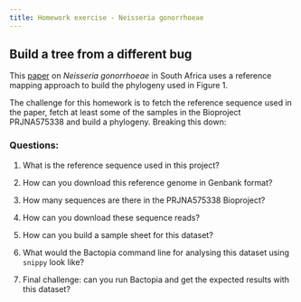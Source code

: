 ```yaml
---
title: Homework exercise - Neisseria gonorrhoeae
---
```


## Build a tree from a different bug

This [paper](https://www.ncbi.nlm.nih.gov/pmc/articles/PMC7577157/) on _Neisseria gonorrhoeae_ in South Africa
uses a reference mapping approach to build the phylogeny used in Figure 1.

The challenge for this homework is to fetch the reference sequence used in the paper, fetch at least
some of the samples in the Bioproject PRJNA575338 and build a phylogeny. Breaking this down:

### Questions:

1. What is the reference sequence used in this project?

2. How can you download this reference genome in Genbank format?

3. How many sequences are there in the PRJNA575338 Bioproject?

4. How can you download these sequence reads?

5. How can you build a sample sheet for this dataset?

6. What would the Bactopia command line for analysing this dataset using `snippy` look like?

7. Final challenge: can you run Bactopia and get the expected results with this dataset?
